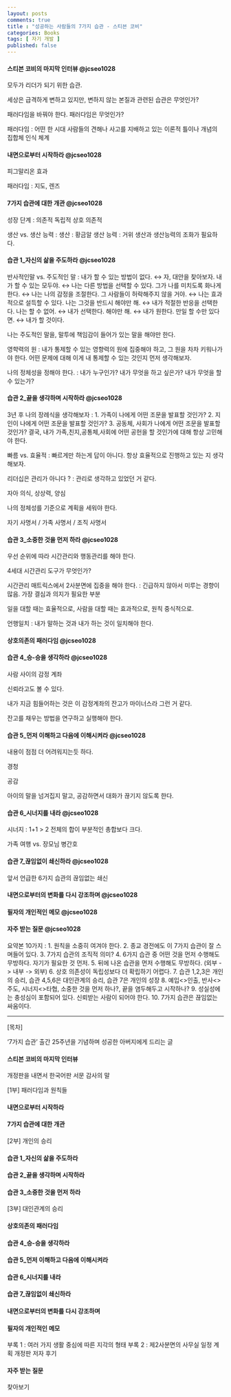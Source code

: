 ```yaml
---
layout: posts
comments: true
title : "성공하는 사람들의 7가지 습관 - 스티븐 코비"
categories: Books
tags: [ 자기 개발 ]
published: false
---
```


#### 스티븐 코비의 마지막 인터뷰 @jcseo1028

모두가 리더가 되기 위한 습관.

세상은 급격하게 변하고 있지만, 변하지 않는 본질과 관련된 습관은 무엇인가?

패러다임을 바꿔야 한다. 패러다임은 무엇인가?

패러다임
 : 어떤 한 시대 사람들의 견해나 사고를 지배하고 있는 이론적 틀이나 개념의 집합체
   인식 체계

#### 내면으로부터 시작하라 @jcseo1028

피그말리온 효과

패러다임
 : 지도, 렌즈

#### 7가지 습관에 대한 개관 @jcseo1028

성장 단계
 : 의존적
   독립적
   상호 의존적

생산 vs. 생산 능력
 : 생산 : 황금알
   생산 능력 : 거위
   생산과 생산능력의 조화가 필요하다.

#### 습관 1_자신의 삶을 주도하라 @jcseo1028

반사적인말 vs. 주도적인 말
 : 내가 할 수 있는 방법이 없다. ↔ 자, 대안을 찾아보자.
   내가 할 수 있는 모두야. ↔ 나는 다른 방법을 선택할 수 있다.
   그가 나를 미치도록 화나게 한다. ↔ 나는 나의 감정을 조절한다.
   그 사람들이 허락해주지 않을 거야. ↔ 나는 효과적으로 설득할 수 있다.
   나는 그것을 반드시 해야만 해. ↔ 내가 적절한 반응을 선택한다.
   나는 할 수 없어. ↔ 내가 선택한다.
   해야만 해. ↔ 내가 원한다.
   만일 할 수만 있다면. ↔ 내가 할 것이다.

나는 주도적인 말을, 말투에 책임감이 들어가 있는 말을 해야만 한다.

영햑력의 원
 : 내가 통제할 수 있는 영향력의 원에 집중해야 하고, 그 원을 차차 키워나가야 한다.
   어떤 문제에 대해 이게 내 통제할 수 있는 것인지 먼저 생각해보자.

나의 정체성을 정해야 한다.
 : 내가 누구인가? 내가 무엇을 하고 싶은가? 내가 무엇을 할 수 있는가?

#### 습관 2_끝을 생각하며 시작하라 @jcseo1028

3년 후 나의 장례식을 생각해보자
 : 1. 가족이 나에게 어떤 조문을 발표할 것인가?
   2. 지인이 나에게 어떤 조문을 발표할 것인가?
   3. 공동체, 사회가 나에게 어떤 조문을 발표할 것인가?
   결국, 내가 가족,친지,공통체,사회에 어떤 공헌을 할 것인가에 대해 항상 고민해야 한다.

빠름 vs. 효율적
 : 빠르게만 하는게 답이 아니다. 항상 효율적으로 진행하고 있는 지 생각해보자.

리더십은 관리가 아니다 ?
 : 관리로 생각하고 있었던 거 같다.

자아 의식, 상상력, 양심

나의 정체성를 기준으로 계획을 세워야 한다.

자기 사명서 / 가족 사명서 / 조직 사명서

#### 습관 3_소중한 것을 먼저 하라 @jcseo1028

우선 순위에 따라 시간관리와 행동관리를 해야 한다.

4세대 시간관리 도구가 무엇인가?

시간관리 매트릭스에서 2사분면에 집중을 해야 한다.
 : 긴급하지 않아서 미루는 경향이 많음.
   가장 결심과 의지가 필요한 부분

일을 대할 때는 효율적으로, 사람을 대할 때는 효과적으로, 원칙 중식적으로.

언행일치
 : 내가 말하는 것과 내가 하는 것이 일치해야 한다.

#### 상호의존의 패러다임 @jcseo1028

#### 습관 4_승-승을 생각하라 @jcseo1028

사람 사이의 감정 계좌

신뢰라고도 볼 수 있다.

내가 지금 힘들어하는 것은 이 감정계좌의 잔고가 마이너스라 그런 거 같다.

잔고를 채우는 방법을 연구하고 실행해야 한다.

#### 습관 5_먼저 이해하고 다음에 이해시켜라 @jcseo1028

내용이 점점 더 어려워지는듯 하다.

경청

공감

아이의 말을 넘겨집지 말고, 공감하면서 대화가 끊기지 않도록 한다.

#### 습관 6_시너지를 내라 @jcseo1028

시너지
  : 1+1 > 2
    전체의 합이 부분적인 총합보다 크다.

가족 여행 vs. 장모님 병간호

#### 습관 7_끊임없이 쇄신하라 @jcseo1028

앞서 언급한 6가지 습관의 끊임없는 쇄신

#### 내면으로부터의 변화를 다시 강조하며 @jcseo1028

#### 필자의 개인적인 메모 @jcseo1028

#### 자주 받는 질문 @jcseo1028

요약본 10가지
 : 1. 원칙을 소중히 여겨야 한다.
   2. 종교 경전에도 이 7가지 습관이 잘 스며들어 있다.
   3. 7가지 습관의 조직적 의미?
   4. 6가지 습관 중 어떤 것을 먼저 수행해도 무방하다. 자기가 필요한 것 먼저.
   5. 뒤에 나온 습관을 먼저 수행해도 무방하다. (외부 -> 내부 -> 외부)
   6. 상호 의존성이 독립성보다 더 확립하기 어렵다.
   7. 습관 1,2,3은 개인의 승리, 습관 4,5,6은 대인관계의 승리, 습관 7은 개인의 성장
   8. 예입<>인출, 반사<>주도, 시너지<>타협, 소중한 것을 먼저 하나?, 끝을 염두해두고 시작하나?
   9. 성실성에는 충성심이 포함되어 있다. 신뢰받는 사람이 되어야 한다.
   10. 7가지 습관은 끊임없는 싸움이다.

---

[목차]

‘7가지 습관’ 출간 25주년을 기념하며
성공한 아버지에게 드리는 글

#### 스티븐 코비의 마지막 인터뷰

개정판을 내면서
한국어판 서문
감사의 말

[1부] 패러다임과 원칙들

#### 내면으로부터 시작하라

#### 7가지 습관에 대한 개관

[2부] 개인의 승리

#### 습관 1_자신의 삶을 주도하라

#### 습관 2_끝을 생각하며 시작하라

#### 습관 3_소중한 것을 먼저 하라

[3부] 대인관계의 승리

#### 상호의존의 패러다임

#### 습관 4_승-승을 생각하라

#### 습관 5_먼저 이해하고 다음에 이해시켜라

#### 습관 6_시너지를 내라

#### 습관 7_끊임없이 쇄신하라

#### 내면으로부터의 변화를 다시 강조하며

#### 필자의 개인적인 메모

부록 1 : 여러 가지 생활 중심에 따른 지각의 형태
부록 2 : 제2사분면의 사무실 일정 계획
개정판 저자 후기

#### 자주 받는 질문

찾아보기
